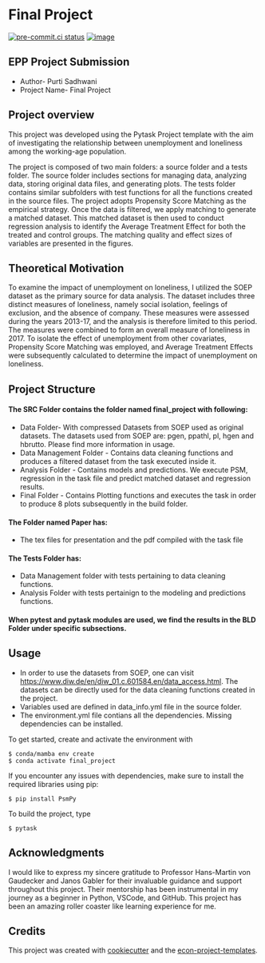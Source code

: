 # Final Project

[![pre-commit.ci status](https://results.pre-commit.ci/badge/github/PurtiS/final_project/main.svg)](https://results.pre-commit.ci/latest/github/PurtiS/final_project/main)
[![image](https://img.shields.io/badge/code%20style-black-000000.svg)](https://github.com/psf/black)

## EPP Project Submission

- Author- Purti Sadhwani
- Project Name- Final Project

## Project overview

This project was developed using the Pytask Project template with the aim of
investigating the relationship between unemployment and loneliness among the working-age
population.

The project is composed of two main folders: a source folder and a tests folder. The
source folder includes sections for managing data, analyzing data, storing original data
files, and generating plots. The tests folder contains similar subfolders with test
functions for all the functions created in the source files. The project adopts
Propensity Score Matching as the empirical strategy. Once the data is filtered, we apply
matching to generate a matched dataset. This matched dataset is then used to conduct
regression analysis to identify the Average Treatment Effect for both the treated and
control groups. The matching quality and effect sizes of variables are presented in the
figures.

## Theoretical Motivation

To examine the impact of unemployment on loneliness, I utilized the SOEP dataset as the
primary source for data analysis. The dataset includes three distinct measures of
loneliness, namely social isolation, feelings of exclusion, and the absence of company.
These measures were assessed during the years 2013-17, and the analysis is therefore
limited to this period. The measures were combined to form an overall measure of
loneliness in 2017. To isolate the effect of unemployment from other covariates,
Propensity Score Matching was employed, and Average Treatment Effects were subsequently
calculated to determine the impact of unemployment on loneliness.

## Project Structure

#### The SRC Folder contains the folder named final_project with following:

- Data Folder- With compressed Datasets from SOEP used as original datasets. The
  datasets used from SOEP are: pgen, ppathl, pl, hgen and hbrutto. Please find more
  information in usage.
- Data Management Folder - Contains data cleaning functions and produces a filtered
  dataset from the task executed inside it.
- Analysis Folder - Contains models and predictions. We execute PSM, regression in the
  task file and predict matched dataset and regression results.
- Final Folder - Contains Plotting functions and executes the task in order to produce 8
  plots subsequently in the build folder.

#### The Folder named Paper has:

- The tex files for presentation and the pdf compiled with the task file

#### The Tests Folder has:

- Data Management folder with tests pertaining to data cleaning functions.
- Analysis Folder with tests pertainign to the modeling and predictions functions.

#### When pytest and pytask modules are used, we find the results in the BLD Folder under specific subsections.

## Usage

- In order to use the datasets from SOEP, one can visit
  https://www.diw.de/en/diw_01.c.601584.en/data_access.html. The datasets can be
  directly used for the data cleaning functions created in the project.
- Variables used are defined in data_info.yml file in the source folder.
- The environment.yml file contians all the dependencies. Missing dependencies can be
  installed.

To get started, create and activate the environment with

```console
$ conda/mamba env create
$ conda activate final_project
```

If you encounter any issues with dependencies, make sure to install the required
libraries using pip:

```
$ pip install PsmPy
```

To build the project, type

```console
$ pytask
```

## Acknowledgments

I would like to express my sincere gratitude to Professor Hans-Martin von Gaudecker and
Janos Gabler for their invaluable guidance and support throughout this project. Their
mentorship has been instrumental in my journey as a beginner in Python, VSCode, and
GitHub. This project has been an amazing roller coaster like learning experience for me.

## Credits

This project was created with [cookiecutter](https://github.com/audreyr/cookiecutter)
and the
[econ-project-templates](https://github.com/OpenSourceEconomics/econ-project-templates).
